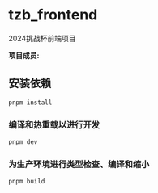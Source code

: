 # tzb_frontend

2024挑战杯前端项目

**项目成员:**

## 安装依赖

```sh
pnpm install
```

### 编译和热重载以进行开发

```sh
pnpm dev
```

### 为生产环境进行类型检查、编译和缩小

```sh
pnpm build
```
